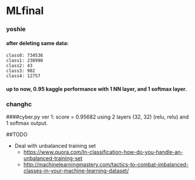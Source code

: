 # MLfinal
### yoshie
#### after deleting same data:	
	class0: 734536
	class1: 230990
	class2: 43
	class3: 902
	class4: 12757
#### up to now, 0.95 kaggle performance with 1 NN layer, and 1 softmax layer. 

### changhc
####cyber.py
	ver 1:
	score = 0.95682 using 2 layers (32, 32) (relu, relu) and 1 softmax output.

##TODO
* Deal with unbalanced training set
	* https://www.quora.com/In-classification-how-do-you-handle-an-unbalanced-training-set
	* http://machinelearningmastery.com/tactics-to-combat-imbalanced-classes-in-your-machine-learning-dataset/
